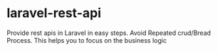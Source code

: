 # laravel-rest-api
Provide rest apis in Laravel in easy steps. Avoid Repeated crud/Bread Process. This helps you to focus on the business logic
